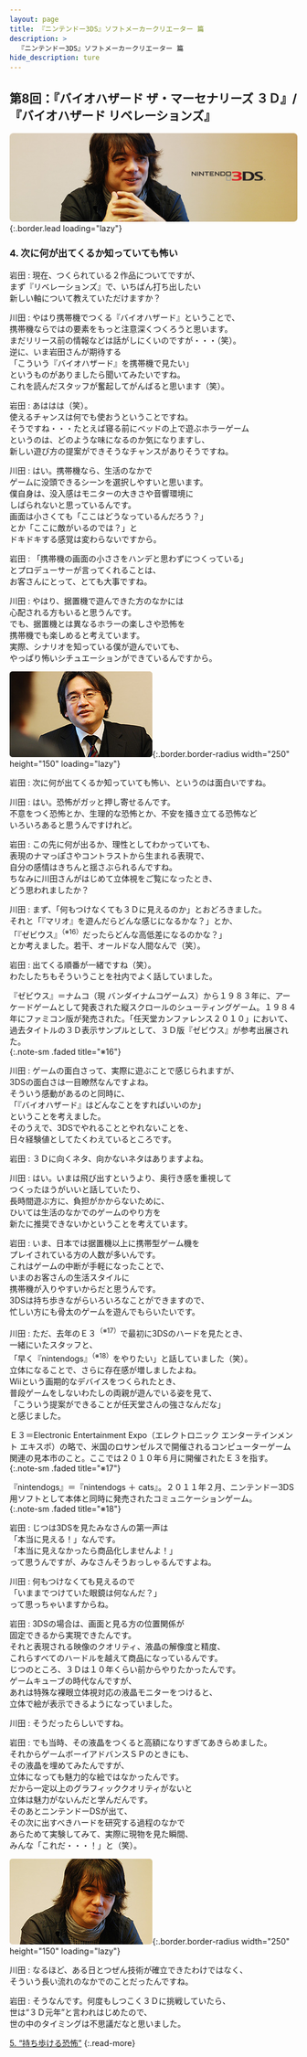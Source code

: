 ```yaml
---
layout: page
title: 『ニンテンドー3DS』ソフトメーカークリエーター 篇
description: >
  『ニンテンドー3DS』ソフトメーカークリエーター 篇
hide_description: ture
---
```


## 第8回：『バイオハザード ザ・マーセナリーズ ３Ｄ』/『バイオハザード リベレーションズ』

![](/others/interviews/jp/3ds/creators/vol1/img/mainvisual4.jpg){:.border.lead loading="lazy"}

### 4. 次に何が出てくるか知っていても怖い

岩田
: 現在、つくられている２作品についてですが、<br>まず『リベレーションズ』で、いちばん打ち出したい<br>新しい軸について教えていただけますか？

川田
: やはり携帯機でつくる『バイオハザード』ということで、<br>携帯機ならではの要素をもっと注意深くつくろうと思います。<br>まだリリース前の情報などは話がしにくいのですが・・・（笑）。<br>逆に、いま岩田さんが期待する<br>「こういう『バイオハザード』を携帯機で見たい」<br>というものがありましたら聞いてみたいですね。<br>これを読んだスタッフが奮起してがんばると思います（笑）。

岩田
: あははは（笑）。<br>使えるチャンスは何でも使おうということですね。<br>そうですね・・・たとえば寝る前にベッドの上で遊ぶホラーゲーム<br>というのは、どのような味になるのか気になりますし、<br>新しい遊び方の提案ができそうなチャンスがありそうですね。

川田
: はい。携帯機なら、生活のなかで<br>ゲームに没頭できるシーンを選択しやすいと思います。<br>僕自身は、没入感はモニターの大きさや音響環境に<br>しばられないと思っているんです。<br>画面は小さくても「ここはどうなっているんだろう？」<br>とか「ここに敵がいるのでは？」と<br>ドキドキする感覚は変わらないですから。

岩田
: 「携帯機の画面の小ささをハンデと思わずにつくっている」<br>とプロデューサーが言ってくれることは、<br>お客さんにとって、とても大事ですね。

川田
: やはり、据置機で遊んできた方のなかには<br>心配される方もいると思うんです。<br>でも、据置機とは異なるホラーの楽しさや恐怖を<br>携帯機でも楽しめると考えています。<br>実際、シナリオを知っている僕が遊んでいても、<br>やっぱり怖いシチュエーションができているんですから。

![](/others/interviews/jp/3ds/creators/vol1/img/photo9.jpg){:.border.border-radius width="250" height="150" loading="lazy"}

岩田
: 次に何が出てくるか知っていても怖い、というのは面白いですね。

川田
: はい。恐怖がガッと押し寄せるんです。<br>不意をつく恐怖とか、生理的な恐怖とか、不安を掻き立てる恐怖など<br>いろいろあると思うんですけれど。

岩田
: この先に何が出るか、理性としてわかっていても、<br>表現のナマっぽさやコントラストから生まれる表現で、<br>自分の感情はきちんと揺さぶられるんですね。<br>ちなみに川田さんがはじめて立体視をご覧になったとき、<br>どう思われましたか？

川田
: まず、「何もつけなくても３Ｄに見えるのか」とおどろきました。<br>それと「『マリオ』を遊んだらどんな感じになるかな？」とか、<br>「『ゼビウス』<sup>（※16）</sup>だったらどんな高低差になるのかな？」<br>とか考えました。若干、オールドな人間なんで（笑）。

岩田
: 出てくる順番が一緒ですね（笑）。<br>わたしたちもそういうことを社内でよく話していました。

『ゼビウス』＝ナムコ（現 バンダイナムコゲームス）から１９８３年に、アーケードゲームとして発表された縦スクロールのシューティングゲーム。１９８４年にファミコン版が発売された。「任天堂カンファレンス２０１０」において、過去タイトルの３Ｄ表示サンプルとして、３Ｄ版『ゼビウス』が参考出展された。              
{:.note-sm .faded title="※16"}

川田
: ゲームの面白さって、実際に遊ぶことで感じられますが、<br>3DSの面白さは一目瞭然なんですよね。<br>そういう感動があるのと同時に、<br>「『バイオハザード』はどんなことをすればいいのか」<br>ということを考えました。<br>そのうえで、3DSでやれることとやれないことを、<br>日々経験値としてたくわえているところです。

岩田
: ３Ｄに向くネタ、向かないネタはありますよね。

川田
: はい。いまは飛び出すというより、奥行き感を重視して<br>つくったほうがいいと話していたり、<br>長時間遊ぶ方に、負担がかからないために、<br>ひいては生活のなかでのゲームのやり方を<br>新たに推奨できないかということを考えています。

岩田
: いま、日本では据置機以上に携帯型ゲーム機を<br>プレイされている方の人数が多いんです。<br>これはゲームの中断が手軽になったことで、<br>いまのお客さんの生活スタイルに<br>携帯機が入りやすいからだと思うんです。<br>3DSは持ち歩きながらいろいろなことができますので、<br>忙しい方にも骨太のゲームを遊んでもらいたいです。

川田
: ただ、去年のＥ３<sup>（※17）</sup>で最初に3DSのハードを見たとき、<br>一緒にいたスタッフと、<br>「早く『nintendogs』<sup>（※18）</sup>をやりたい」と話していました（笑）。<br>立体になることで、さらに存在感が増しましたよね。<br>Wiiという画期的なデバイスをつくられたとき、<br>普段ゲームをしないわたしの両親が遊んでいる姿を見て、<br>「こういう提案ができることが任天堂さんの強さなんだな」<br>と感じました。

Ｅ３＝Electronic Entertainment Expo（エレクトロニック エンターテインメント エキスポ）の略で、米国のロサンゼルスで開催されるコンピューターゲーム関連の見本市のこと。ここでは２０１０年６月に開催されたＥ３を指す。
{:.note-sm .faded title="※17"}

『nintendogs』＝『nintendogs ＋ cats』。２０１１年２月、ニンテンドー3DS用ソフトとして本体と同時に発売されたコミュニケーションゲーム。              
{:.note-sm .faded title="※18"}

岩田
: じつは3DSを見たみなさんの第一声は<br>「本当に見える！」なんです。<br>「本当に見えなかったら商品化しませんよ！」<br>って思うんですが、みなさんそうおっしゃるんですよね。

川田
: 何もつけなくても見えるので<br>「いままでつけていた眼鏡は何なんだ？」<br>って思っちゃいますからね。

岩田
: 3DSの場合は、画面と見る方の位置関係が<br>固定できるから実現できたんです。<br>それと表現される映像のクオリティ、液晶の解像度と精度、<br>これらすべてのハードルを越えて商品になっているんです。<br>じつのところ、３Ｄは１０年くらい前からやりたかったんです。<br>ゲームキューブの時代なんですが、<br>あれは特殊な裸眼立体視対応の液晶モニターをつけると、<br>立体で絵が表示できるようになっていました。

川田
: そうだったらしいですね。

岩田
: でも当時、その液晶をつくると高額になりすぎてあきらめました。<br>それからゲームボーイアドバンスＳＰのときにも、<br>その液晶を埋めてみたんですが、<br>立体になっても魅力的な絵ではなかったんです。<br>だから一定以上のグラフィッククオリティがないと<br>立体は魅力がないんだと学んだんです。<br>そのあとニンテンドーDSが出て、<br>その次に出すべきハードを研究する過程のなかで<br>あらためて実験してみて、実際に現物を見た瞬間、<br>みんな「これだ・・・！」と（笑）。

![](/others/interviews/jp/3ds/creators/vol1/img/photo10.jpg){:.border.border-radius width="250" height="150" loading="lazy"}

川田
: なるほど、ある日とつぜん技術が確立できたわけではなく、<br>そういう長い流れのなかでのことだったんですね。

岩田
: そうなんです。何度もしつこく３Ｄに挑戦していたら、<br>世は“３Ｄ元年”と言われはじめたので、<br>世の中のタイミングは不思議だなと思いました。

[5. “持ち歩ける恐怖”](5.md)
{:.read-more}

